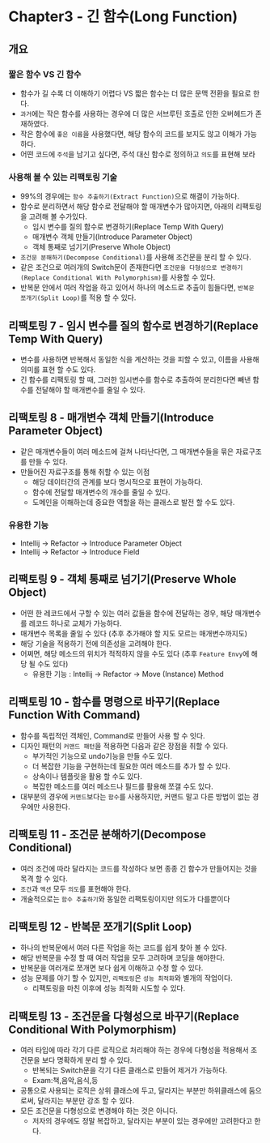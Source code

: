 # Chapter3 - 긴 함수(Long Function)

## 개요

### 짧은 함수 VS 긴 함수

- 함수가 길 수록 더 이해하기 어렵다 VS 짧은 함수는 더 많은 문맥 전환을 필요로 한다.
- `과거`에는 작은 함수를 사용하는 경우에 더 많은 서브루틴 호출로 인한 오버헤드가 존재하였다.
- 작은 함수에 `좋은 이름`을 사용했다면, 해당 함수의 코드를 보지도 않고 이해가 가능하다.
- 어떤 코드에 `주석`을 남기고 싶다면, 주석 대신 함수로 정의하고 `의도`를 표현해 보라

### 사용해 볼 수 있는 리팩토링 기술

- 99%의 경우에는 `함수 추출하기(Extract Function)`으로 해결이 가능하다.
- 함수로 분리하면서 해당 함수로 전달해야 할 매개변수가 많아지면, 아래의 리팩토링을 고려해 볼 수가있다.
  - 임시 변수를 질의 함수로 변경하기(Replace Temp With Query)
  - 매개변수 객체 만들기(Introduce Parameter Object)
  - 객체 통째로 넘기기(Preserve Whole Object)
- `조건문 분해하기(Decompose Conditional)`를 사용해 조건문을 분리 할 수 있다.
- 같은 조건으로 여러개의 Switch문이 존재한다면 `조건문을 다형성으로 변경하기(Replace Conditional With Polymorphism)`를 사용할 수 있다.
- 반복문 안에서 여러 작업을 하고 있어서 하나의 메소드로 추출이 힘들다면, `반복문 쪼개기(Split Loop)`를 적용 할 수 있다.

## 리팩토링 7 - 임시 변수를 질의 함수로 변경하기(Replace Temp With Query)

- 변수를 사용하면 반복해서 동일한 식을 계산하는 것을 피할 수 있고, 이름을 사용해 의미를 표현 할 수도 있다.
- 긴 함수를 리팩토링 할 때, 그러한 임시변수를 함수로 추출하여 분리한다면 빼낸 함수를 전달해야 할 매개변수를 줄일 수 있다.

## 리팩토링 8 - 매개변수 객체 만들기(Introduce Parameter Object)

- 같은 매개변수들이 여러 메소드에 걸쳐 나타난다면, 그 매개변수들을 묶은 자료구조를 만들 수 있다.
- 만들어진 자료구조를 통해 취할 수 있는 이점
  - 해당 데이터간의 관계를 보다 명시적으로 표현이 가능하다.
  - 함수에 전달할 매개변수의 개수를 줄일 수 있다.
  - 도메인을 이해하는데 중요한 역할을 하는 클래스로 발전 할 수도 있다.

### 유용한 기능

- Intellij → Refactor → Introduce Parameter Object
- Intellij → Refactor → Introduce Field

## 리팩토링 9 - 객체 통째로 넘기기(Preserve Whole Object)

- 어떤 한 레코드에서 구할 수 있는 여러 값들을 함수에 전달하는 경우, 해당 매개변수를 레코드 하나로 교체가 가능하다.
- 매개변수 목록을 줄일 수 있다 (추후 추가해야 할 지도 모르는 매개변수까지도)
- 해당 기술을 적용하기 전에 의존성을 고려해야 한다.
- 어쩌면, 해당 메소드의 위치가 적적하지 않을 수도 있다 (추후 `Feature Envy`에 해당 될 수도 있다)
  - 유용한 기능 : Intellij → Refactor → Move (Instance) Method

## 리팩토링 10 - 함수를 명령으로 바꾸기(Replace Function With Command)

- 함수를 독립적인 객체인, Command로 만들어 사용 할 수 잇다.
- 디자인 패턴의 `커맨드 패턴`을 적용하면 다음과 같은 장점을 취할 수 있다.
  - 부가적인 기능으로 undo기능을 만들 수도 있다.
  - 더 복잡한 기능을 구현하는데 필요한 여러 메소드를 추가 할 수 있다.
  - 상속이나 템플릿을 활용 할 수도 있다.
  - 복잡한 메소드를 여러 메소드나 필드를 활용해 쪼갤 수도 있다.
- 대부분의 경우에 `커맨드`보다는 `함수`를 사용하지만, 커맨드 말고 다른 방법이 없는 경우에만 사용한다.

## 리팩토링 11 - 조건문 분해하기(Decompose Conditional)

- 여러 조건에 따라 달라지는 코드를 작성하다 보면 종종 긴 함수가 만들어지는 것을 목격 할 수 있다.
- `조건`과 `액션` 모두 `의도`를 표현해야 한다.
- 개술적으로는 `함수 추출하기`와 동일한 리팩토링이지만 의도가 다를뿐이다

## 리팩토링 12 - 반복문 쪼개기(Split Loop)

- 하나의 반복문에서 여러 다른 작업을 하는 코드를 쉽게 찾아 볼 수 있다.
- 해당 반복문을 수정 할 때 여러 작업을 모두 고려하며 코딩을 해야한다.
- 반복문을 여러개로 쪼개면 보다 쉽게 이해하고 수정 할 수 있다.
- 성능 문제를 야기 할 수 있지만, `리팩토링`은 `성능 최적화`와 별개의 작업이다.
  - 리팩토링을 마친 이후에 성능 최적화 시도할 수 있다.

## 리팩토링 13 - 조건문을 다형성으로 바꾸기(Replace Conditional With Polymorphism)

- 여러 타입에 따라 각기 다른 로직으로 처리해야 하는 경우에 다형성을 적용해서 조건문을 보다 명확하게 분리 할 수 있다.
  - 반복되는 Switch문을 각기 다른 클래스로 만들어 제거가 가능하다.
  - Exam:책,음악,음식,등
- 공통으로 사용되는 로직은 상위 클래스에 두고, 달라지는 부분만 하위클래스에 둠으로써, 달라지는 부분만 강조 할 수 있다.
- 모든 조건문을 다형성으로 변경해야 하는 것은 아니다.
  - 저자의 경우에도 정말 복잡하고, 달라지는 부분이 있는 경우에만 고려한다고 한다.

